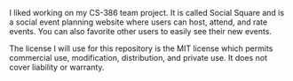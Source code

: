 I liked working on my CS-386 team project. It is called Social Square and is a social event planning website where users can host, attend, and rate events. You can also favorite other users to easily see their new events.


The license I will use for this repository is the MIT license which permits commercial use, modification, distribution, and private use. It does not cover liability or warranty.
